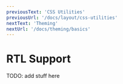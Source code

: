 ```yaml
---
previousText: 'CSS Utilities'
previousUrl: '/docs/layout/css-utilities'
nextText: 'Theming'
nextUrl: '/docs/theming/basics'
---
```


# RTL Support

TODO: add stuff here